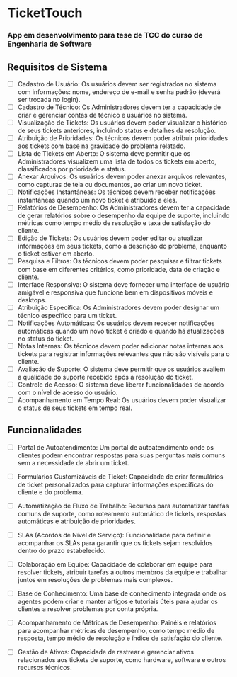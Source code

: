 # TicketTouch
### App em desenvolvimento para tese de TCC do curso de Engenharia de Software

## Requisitos de Sistema

- [ ] Cadastro de Usuário: Os usuários devem ser registrados no sistema com informações: nome, endereço de e-mail e senha padrão (deverá ser trocada no login).
- [ ] Cadastro de Técnico: Os Administradores devem ter a capacidade de criar e gerenciar contas de técnico e usuários no sistema.
- [ ] Visualização de Tickets: Os usuários devem poder visualizar o histórico de seus tickets anteriores, incluindo status e detalhes da resolução.
- [ ] Atribuição de Prioridades: Os técnicos devem poder atribuir prioridades aos tickets com base na gravidade do problema relatado.
- [ ] Lista de Tickets em Aberto: O sistema deve permitir que os Administradores visualizem uma lista de todos os tickets em aberto, classificados por prioridade e status.
- [ ] Anexar Arquivos: Os usuários devem poder anexar arquivos relevantes, como capturas de tela ou documentos, ao criar um novo ticket.
- [ ] Notificações Instantâneas: Os técnicos devem receber notificações instantâneas quando um novo ticket é atribuído a eles.
- [ ] Relatórios de Desempenho: Os Administradores devem ter a capacidade de gerar relatórios sobre o desempenho da equipe de suporte, incluindo métricas como tempo médio de resolução e taxa de satisfação do cliente.
- [ ] Edição de Tickets: Os usuários devem poder editar ou atualizar informações em seus tickets, como a descrição do problema, enquanto o ticket estiver em aberto.
- [ ] Pesquisa e Filtros: Os técnicos devem poder pesquisar e filtrar tickets com base em diferentes critérios, como prioridade, data de criação e cliente.
- [ ] Interface Responsiva: O sistema deve fornecer uma interface de usuário amigável e responsiva que funcione bem em dispositivos móveis e desktops.
- [ ] Atribuição Específica: Os Administradores devem poder designar um técnico específico para um ticket.
- [ ] Notificações Automáticas: Os usuários devem receber notificações automáticas quando um novo ticket é criado e quando há atualizações no status do ticket.
- [ ] Notas Internas: Os técnicos devem poder adicionar notas internas aos tickets para registrar informações relevantes que não são visíveis para o cliente.
- [ ] Avaliação de Suporte: O sistema deve permitir que os usuários avaliem a qualidade do suporte recebido após a resolução do ticket.
- [ ] Controle de Acesso: O sistema deve liberar funcionalidades de acordo com o nível de acesso do usuário.
- [ ] Acompanhamento em Tempo Real: Os usuários devem poder visualizar o status de seus tickets em tempo real.

## Funcionalidades

- [ ] Portal de Autoatendimento: Um portal de autoatendimento onde os clientes podem encontrar respostas para suas perguntas mais comuns sem a necessidade de abrir um ticket.
- [ ] Formulários Customizáveis de Ticket: Capacidade de criar formulários de ticket personalizados para capturar informações específicas do cliente e do problema.
- [ ] Automatização de Fluxo de Trabalho: Recursos para automatizar tarefas comuns de suporte, como roteamento automático de tickets, respostas automáticas e atribuição de prioridades.
- [ ] SLAs (Acordos de Nível de Serviço): Funcionalidade para definir e acompanhar os SLAs para garantir que os tickets sejam resolvidos dentro do prazo estabelecido.
- [ ] Colaboração em Equipe: Capacidade de colaborar em equipe para resolver tickets, atribuir tarefas a outros membros da equipe e trabalhar juntos em resoluções de problemas mais complexos.
- [ ] Base de Conhecimento: Uma base de conhecimento integrada onde os agentes podem criar e manter artigos e tutoriais úteis para ajudar os clientes a resolver problemas por conta própria.
- [ ] Acompanhamento de Métricas de Desempenho: Painéis e relatórios para acompanhar métricas de desempenho, como tempo médio de resposta, tempo médio de resolução e índice de satisfação do cliente.
- [ ] Gestão de Ativos: Capacidade de rastrear e gerenciar ativos relacionados aos tickets de suporte, como hardware, software e outros recursos técnicos.

